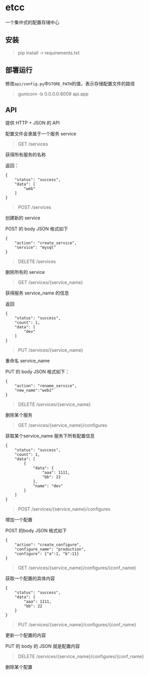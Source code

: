 # etcc

一个集中式的配置存储中心

## 安装

> pip install -r requirements.txt

## 部署运行

修改`api/config.py`中`STORE_PATH`的值，表示存储配置文件的路径

> gunicorn -b 0.0.0.0:8009 api.app


## API

提供 HTTP + JSON 的 API

配置文件会隶属于一个服务 service

> GET /services

获得所有服务的名称

返回：

    {
        "status": "success",
        "data": [
            "web"
        ]
    }

> POST /services

创建新的 service

POST 的 body JSON 格式如下

    {
        "action": "create_service",
        "service": "mysql"
    }

> DELETE /services

删除所有的 service


> GET /services/{service_name}

获得服务 service_name 的信息

返回

    {
        "status": "success",
        "count": 1,
        "data": [
            "dev"
        ]
    }

> PUT /services/{service_name}

重命名 service_name

PUT 的 body JSON 格式如下：

    {
        "action": "rename_service",
        "new_name":"web2"
    }

> DELETE /services/{service_name}

删除某个服务

> GET /services/{service_name}/configures

获取某个service_name 服务下所有配置信息

    {
        "status": "success",
        "count": 1,
        "data": [
            {
                "data": {
                    "aaa": 1111,
                    "bb": 22
                },
                "name": "dev"
            }
        ]
    }

> POST /services/{service_name}/configures

增加一个配置

POST 的body JSON 格式如下

    {
        "action": "create_configure",
        "configure_name": "production",
        "configure": {"a":1, "b":11}
    }

> GET /services/{service_name}/configures/{conf_name}

获取一个配置的具体内容

    {
        "status": "success",
        "data": {
            "aaa": 1111,
            "bb": 22
        }
    }

> PUT /services/{service_name}/configures/{conf_name}

更新一个配置的内容

PUT 的 body 的 JSON 就是配置内容


> DELETE /services/{service_name}/configures/{conf_name}

删除某个配置
